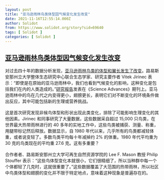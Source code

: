 ```yaml
---
layout: post
title: "亚马逊雨林鸟类体型因气候变化发生改变"
date: 2021-11-16T12:55:14.000Z
author: Solidot
from: https://www.solidot.org/story?sid=69640
tags: [ Solidot ]
categories: [ Solidot ]
---
```

<!--1637067314000-->
[亚马逊雨林鸟类体型因气候变化发生改变](https://www.solidot.org/story?sid=69640)
------

<div>
对过去四十年的数据分析发现，<a href="https://www.sciencedaily.com/releases/2021/11/211113072507.htm">亚马逊雨林鸟类的体型和翼长发生了改变</a>。路易斯安那州立大学整体生态研究中心联合生态学家、研究主要作者 Vitek Jirinec 表示：“即使是在原始的亚马逊雨林中，我们也看到气候变化的影响，这种变化是包括我们在内的人类造成的。”<a href="https://www.science.org/doi/10.1126/sciadv.abk1743">研究报告</a>发表在《Science Advances》期刊上。亚马逊雨林中的鸟在几代之内变得更小，翅膀更长，表明它们对不断变化的环境条件做出反应，其中可能包括新的生理或营养挑战。<br><br>这是首次研究发现非候鸟体型和形状出现此类变化，排除了可能影响生理变化的其他因素。Jirinec 和同事研究了大量数据，这些数据采自超过 15,000 只鸟类，在世界最大热带雨林进行的 40 多年的实地工作中，这些鸟类被捕获、测量、称重，用腿带标记然后释放。数据显示，自 1980 年代以来，几乎所有的鸟类都减轻体重，或者说变轻了。多数鸟类平均每十年减掉约 2% 的体重。1980 年代平均重为 30 克的鸟类现在的平均重 27.6 克。这有多重要？<br><br>合作者者、路易斯安那州立大学可再生自然资源学院的 Lee F. Mason 教授 Philip Stouffer 表示：“这些鸟体型变化本就很小，它们很精细了，所以当种群中每一个个体都轻了几克时，这就很重要了。”这些数据覆盖了大范围的热带雨林，所以社区中鸟类体型和翅膀的变化并不限于特定地点，意味着这种现象是普遍存在的。
</div>
